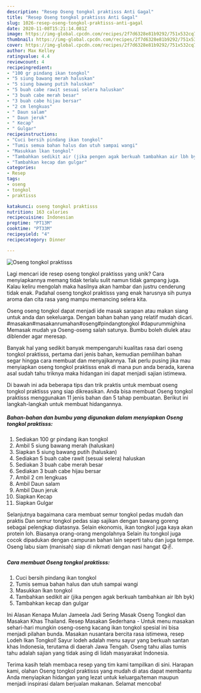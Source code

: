 ```yaml
---
description: "Resep Oseng tongkol praktisss Anti Gagal"
title: "Resep Oseng tongkol praktisss Anti Gagal"
slug: 1026-resep-oseng-tongkol-praktisss-anti-gagal
date: 2020-11-08T15:21:14.081Z
image: https://img-global.cpcdn.com/recipes/2f7d6328e81b9292/751x532cq70/oseng-tongkol-praktisss-foto-resep-utama.jpg
thumbnail: https://img-global.cpcdn.com/recipes/2f7d6328e81b9292/751x532cq70/oseng-tongkol-praktisss-foto-resep-utama.jpg
cover: https://img-global.cpcdn.com/recipes/2f7d6328e81b9292/751x532cq70/oseng-tongkol-praktisss-foto-resep-utama.jpg
author: Max Kelley
ratingvalue: 4.4
reviewcount: 4
recipeingredient:
- "100 gr pindang ikan tongkol"
- "5 siung bawang merah haluskan"
- "5 siung bawang putih haluskan"
- "5 buah cabe rawit sesuai selera haluskan"
- "3 buah cabe merah besar"
- "3 buah cabe hijau bersar"
- "2 cm lengkuas"
- " Daun salam"
- " Daun jeruk"
- " Kecap"
- " Gulgar"
recipeinstructions:
- "Cuci bersih pindang ikan tongkol"
- "Tumis semua bahan halus dan utuh sampai wangi"
- "Masukkan lkan tongkol"
- "Tambahkan sedikit air (jika pengen agak berkuah tambahkan air lbh byk)"
- "Tambahkan kecap dan gulgar"
categories:
- Resep
tags:
- oseng
- tongkol
- praktisss

katakunci: oseng tongkol praktisss 
nutrition: 163 calories
recipecuisine: Indonesian
preptime: "PT13M"
cooktime: "PT33M"
recipeyield: "4"
recipecategory: Dinner

---
```



![Oseng tongkol praktisss](https://img-global.cpcdn.com/recipes/2f7d6328e81b9292/751x532cq70/oseng-tongkol-praktisss-foto-resep-utama.jpg)

Lagi mencari ide resep oseng tongkol praktisss yang unik? Cara menyiapkannya memang tidak terlalu sulit namun tidak gampang juga. Kalau keliru mengolah maka hasilnya akan hambar dan justru cenderung tidak enak. Padahal oseng tongkol praktisss yang enak harusnya sih punya aroma dan cita rasa yang mampu memancing selera kita.

Oseng oseng tongkol dapat menjadi ide masak sarapan atau makan siang untuk anda dan sekeluarga. Dengan bahan bahan yang relatif mudah dicari. #masakan#masakanrumahan#oseng#pindangtongkol #dapurummighina Memasak mudah ya Oseng-oseng salah satunya. Bumbu boleh diulek atau diblender agar meresap.

Banyak hal yang sedikit banyak mempengaruhi kualitas rasa dari oseng tongkol praktisss, pertama dari jenis bahan, kemudian pemilihan bahan segar hingga cara membuat dan menyajikannya. Tak perlu pusing jika mau menyiapkan oseng tongkol praktisss enak di mana pun anda berada, karena asal sudah tahu triknya maka hidangan ini dapat menjadi sajian istimewa.


Di bawah ini ada beberapa tips dan trik praktis untuk membuat oseng tongkol praktisss yang siap dikreasikan. Anda bisa membuat Oseng tongkol praktisss menggunakan 11 jenis bahan dan 5 tahap pembuatan. Berikut ini langkah-langkah untuk membuat hidangannya.

<!--inarticleads1-->

##### Bahan-bahan dan bumbu yang digunakan dalam menyiapkan Oseng tongkol praktisss:

1. Sediakan 100 gr pindang ikan tongkol
1. Ambil 5 siung bawang merah (haluskan)
1. Siapkan 5 siung bawang putih (haluskan)
1. Sediakan 5 buah cabe rawit (sesuai selera) haluskan
1. Sediakan 3 buah cabe merah besar
1. Sediakan 3 buah cabe hijau bersar
1. Ambil 2 cm lengkuas
1. Ambil  Daun salam
1. Ambil  Daun jeruk
1. Siapkan  Kecap
1. Siapkan  Gulgar


Selanjutnya bagaimana cara membuat semur tongkol pedas mudah dan praktis Dan semur tongkol pedas siap sajikan dengan bawang goreng sebagai pelengkap diatasnya. Selain ekonomis, ikan tongkol juga kaya akan protein loh. Biasanya orang-orang mengolahnya Selain itu tongkol juga cocok dipadukan dengan campuran bahan lain seperti tahu dan juga tempe. Oseng labu siam (manisah) siap di nikmati dengan nasi hangat 😋✌. 

<!--inarticleads2-->

##### Cara membuat Oseng tongkol praktisss:

1. Cuci bersih pindang ikan tongkol
1. Tumis semua bahan halus dan utuh sampai wangi
1. Masukkan lkan tongkol
1. Tambahkan sedikit air (jika pengen agak berkuah tambahkan air lbh byk)
1. Tambahkan kecap dan gulgar


Ini Alasan Kenapa Mulan Jameela Jadi Sering Masak Oseng Tongkol dan Masakan Khas Thailand. Resep Masakan Sederhana - Untuk menu masakan sehari-hari mungkin oseng-oseng kacang ikan tongkol spesial ini bisa menjadi pilahan bunda. Masakan nusantara bercita rasa istimewa, resep Lodeh Ikan Tongkol! Sayur lodeh adalah menu sayur yang berkuah santan khas Indonesia, terutama di daerah Jawa Tengah. Oseng tahu alias tumis tahu adalah sajian yang tidak asing di lidah masyarakat Indonesia. 

Terima kasih telah membaca resep yang tim kami tampilkan di sini. Harapan kami, olahan Oseng tongkol praktisss yang mudah di atas dapat membantu Anda menyiapkan hidangan yang lezat untuk keluarga/teman maupun menjadi inspirasi dalam berjualan makanan. Selamat mencoba!
